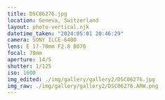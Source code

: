 ```yaml
---
title: DSC06276.jpg
location: Geneva, Switzerland
layout: photo-vertical.njk
datetime_taken: "2024:05:01 20:46:29"
camera: SONY ILCE-6400
lens: E 17-70mm F2.8 B070
focal: 70mm
aperture: 14/5
shutter: 1/125
iso: 1600
img_edited: ./img/gallery/gallery2/DSC06276.jpg
img_raw: ./img/gallery/gallery2/DSC06276.ARW.png
---
```

